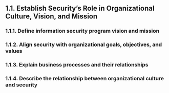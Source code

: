## 1.1.	Establish Security’s Role in Organizational Culture, Vision, and Mission

### 1.1.1. Define information security program vision and mission

### 1.1.2. Align security with organizational goals, objectives, and values

### 1.1.3. Explain business processes and their relationships

### 1.1.4. Describe the relationship between organizational culture and security

